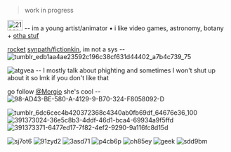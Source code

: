 > work in progress



<img width="35" height="24" alt="21961dc9" src="https://github.com/user-attachments/assets/a0ca6751-ddc7-4a33-966a-1071ccb3f07a" />  --  im a young artist/animator • i like video games, astronomy, botany + [otha stuf](https://github.com/machine-detonation/EDD3A0)

[rocket](https://phighting.wiki/Rocket) [synpath/fictionkin](https://fkin.carrd.co), im not a sys  --  ![tumblr_edb1aa4ae23592c196c38cf631d44402_a7b4c739_75](https://github.com/user-attachments/assets/e3bbb4df-b94d-4121-9413-e9fca0c8fd9e)

![atgvea](https://github.com/user-attachments/assets/493fd7be-0d71-4295-bc37-3234379f93c9)  --  I mostly talk about phighting and sometimes I won't shut up about it so lmk if you don't like that

go  follow  [@Morgio](https://github.com/Morgio)  she's  cool  --  ![98-AD43-BE-580-A-4129-9-B70-324-F8058092-D](https://github.com/user-attachments/assets/49e45bf2-c21e-40fe-bda7-a8cdc5d2baef)





![tumblr_6dc6cec4b420372368c4340ab0fb69df_64676e36_100](https://github.com/user-attachments/assets/31581770-fcea-4eea-a0aa-07fcd4336610)    ![391373024-36e5c8b3-4ddf-46d1-bca4-69934a9f5ffd](https://github.com/user-attachments/assets/262dcec5-38c3-4698-8a8b-d7adca29de0d) ![391373371-6477ed17-7f82-4ef2-9290-9a116fc8d15d](https://github.com/user-attachments/assets/d64bf4c2-bf58-4cc8-9dd3-fbbaa7604b6c)

![sj7ot6](https://github.com/user-attachments/assets/00bb0371-113a-4aa7-ad9c-3ea297c2f15e) ![91zyd2](https://github.com/user-attachments/assets/b81b023a-da90-415c-841e-a34dd229b641) ![3asd71](https://github.com/user-attachments/assets/d0ee9247-f173-420f-b618-99696534ddb3) ![p4cb6p](https://github.com/user-attachments/assets/7c2f978a-7075-4fb2-b7e0-47dfbe321954) ![oh85ey](https://github.com/user-attachments/assets/77751174-d0c6-4165-a281-3686fe725dfc) ![geek](https://github.com/user-attachments/assets/f306ca93-b9ce-4284-a268-cf3659aab330) ![sdd9bm](https://github.com/user-attachments/assets/aded9863-8845-4fae-92be-cd43ebe7bc10)












